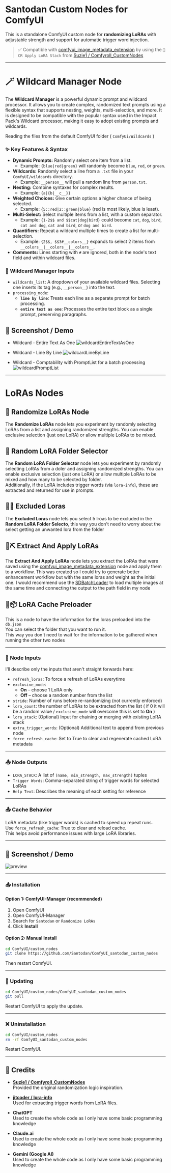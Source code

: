 # Santodan Custom Nodes for ComfyUI

This is a standalone ComfyUI custom node for **randomizing LoRAs** with adjustable strength and support for automatic trigger word injection.

> ✅ Compatible with [comfyui_image_metadata_extension](https://github.com/edelvarden/comfyui_image_metadata_extension) by using the `💊 CR Apply LoRA Stack` from [Suzie1 / Comfyroll_CustomNodes](https://github.com/Suzie1/ComfyUI_Comfyroll_CustomNodes)

---

# 🪄 Wildcard Manager Node

The **Wildcard Manager** is a powerful dynamic prompt and wildcard processor. It allows you to create complex, randomized text prompts using a flexible syntax that supports nesting, weights, multi-selection, and more. It is designed to be compatible with the popular syntax used in the Impact Pack's Wildcard processor, making it easy to adopt existing prompts and wildcards.

Reading the files from the default ComfyUI folder ( `ComfyUi/Wildcards` )

### ✨ Key Features & Syntax

-   **Dynamic Prompts:** Randomly select one item from a list.
    -   Example: `{blue|red|green}` will randomly become `blue`, `red`, or `green`.
-   **Wildcards:** Randomly select a line from a `.txt` file in your `ComfyUI/wildcards` directory.
    -   Example: `__person__` will pull a random line from `person.txt`.
-   **Nesting:** Combine syntaxes for complex results.
    -   Example: `{a|{b|__c__}}`
-   **Weighted Choices:** Give certain options a higher chance of being selected.
    -   Example: `{5::red|2::green|blue}` (red is most likely, blue is least).
-   **Multi-Select:** Select multiple items from a list, with a custom separator.
    -   Example: `{1-2$$ and $$cat|dog|bird}` could become `cat`, `dog`, `bird`, `cat and dog`, `cat and bird`, or `dog and bird`.
-   **Quantifiers:** Repeat a wildcard multiple times to create a list for multi-selection.
    -   Example: `{2$$, $$3#__colors__}` expands to select 2 items from `__colors__|__colors__|__colors__`.
-   **Comments:** Lines starting with `#` are ignored, both in the node's text field and within wildcard files.

### 🔧 Wildcard Manager Inputs

-   `wildcards_list`: A dropdown of your available wildcard files. Selecting one inserts its tag (e.g., `__person__`) into the text.
-   `processing_mode`:
    -   **`line by line`**: Treats each line as a separate prompt for batch processing.
    -   **`entire text as one`**: Processes the entire text block as a single prompt, preserving paragraphs.
	
## 📸 Screenshot / Demo

- Wildcard - Entire Text As One
![wildcardEntireTextAsOne](preview/wildcardEntireTextAsOne.png)

- Wildcard - Line By Line
![wildcardLineByLine](preview/wildcardLineByLine.png)

- Wildcard - Comptability with PromptList for a batch processing
![wildcardPromptList](preview/wildcardPromptList.png)

---

# LoRAs Nodes

## 🎲 Randomize LoRAs Node

The **Randomize LoRAs** node lets you experiment by randomly selecting LoRAs from a list and assigning randomized strengths. You can enable exclusive selection (just one LoRA) or allow multiple LoRAs to be mixed.

## 🎲 Random LoRA Folder Selector

The **Random LoRA Folder Selector** node lets you experiment by randomly selecting LoRAs from a doler and assigning randomized strengths. You can enable exclusive selection (just one LoRA) or allow multiple LoRAs to be mixed and how many to be selected by folder.  
Additionally, if the LoRA includes trigger words (via `lora-info`), these are extracted and returned for use in prompts.

## 🎲🚫 Excluded Loras

The **Excluded Loras** node lets you select 5 lroas to be excluded in the **Random LoRA Folder Selecto**, this way you don't need to worry about the select getting an unwanted lora from the folder

## 🎲⛏️ Extract And Apply LoRAs

The **Extract And Apply LoRAs** node lets you extract the LoRAs that were saved using the [comfyui_image_metadata_extension](https://github.com/edelvarden/comfyui_image_metadata_extension) node and apply them to a workflow.
This was created so I could try to generate better enhancement workflow but with the same loras and weight as the initial one.
I would recommend use the [SDBatchLoader](https://github.com/receyuki/comfyui-prompt-reader-node) to load multiple images at the same time and connecting the output to the path field in my node

## 🎲📦 LoRA Cache Preloader

This is a node to have the information for the loras preloaded into the `db.json`  
You can select the folder that you want to run it.  
This way you don't need to wait for the information to be gathered when running the other two nodes

---

### 🔧 Node Inputs

I'll describe only the inputs that aren't straight forwards here:
- `refresh_loras`: To force a refresh of LoRAs everytime
- `exclusive_mode`:
  - **On** – choose 1 LoRA only
  - **Off** – choose a random number from the list
- `stride`: Number of runs before re-randomizing (not currently enforced)
- `lora_count`: the number of LoRAs to be extracted from the list ( if 0 it will be a random value / `exclusive_mode` will overcome this is set to **On** )
- `lora_stack`: (Optional) Input for chaining or merging with existing LoRA stack
- `extra_trigger_words`: (Optional) Additional text to append from previous node
- `force_refresh_cache`: Set to True to clear and regenerate cached LoRA metadata

---

### 📤 Node Outputs

- `LORA_STACK`: A list of `(name, min_strength, max_strength)` tuples
- `Trigger Words`: Comma-separated string of trigger words for selected LoRAs
- `Help Text`: Describes the meaning of each setting for reference

---

### 📤 Cache Behavior

LoRA metadata (like trigger words) is cached to speed up repeat runs.  
Use `force_refresh_cache`: True to clear and reload cache.  
This helps avoid performance issues with large LoRA libraries.

---

## 📸 Screenshot / Demo

![preview](preview/image.png)

---

### 📥 Installation

#### Option 1: ComfyUI-Manager (recommended)

1. Open ComfyUI
2. Open ComfyUI-Manager
3. Search for `Santodan` or `Randomize LoRAs`
4. Click **Install**

#### Option 2: Manual Install

```bash
cd ComfyUI/custom_nodes
git clone https://github.com/Santodan/ComfyUI_santodan_custom_nodes
```

Then restart ComfyUI.

---

### 🔁 Updating

```bash
cd ComfyUI/custom_nodes/ComfyUI_santodan_custom_nodes
git pull
```

Restart ComfyUI to apply the update.

---

### ❌ Uninstallation

```bash
cd ComfyUI/custom_nodes
rm -rf ComfyUI_santodan_custom_nodes
```

Restart ComfyUI.

---

## 🧠 Credits

- **[Suzie1 / Comfyroll_CustomNodes](https://github.com/Suzie1/ComfyUI_Comfyroll_CustomNodes)**  
  Provided the original randomization logic inspiration.

- **[jitcoder / lora-info](https://github.com/jitcoder/lora-info)**  
  Used for extracting trigger words from LoRA files.

- **ChatGPT**  
  Used to create the whole code as I only have some basic programming knowledge

- **Claude.ai**  
  Used to create the whole code as I only have some basic programming knowledge

- **Gemini (Google AI)**  
  Used to create the whole code as I only have some basic programming knowledge